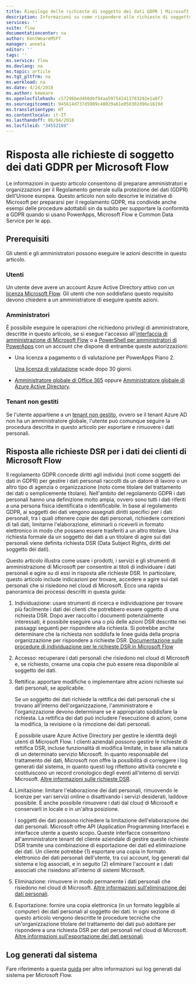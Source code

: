 ```yaml
---
title: Riepilogo delle richieste di soggetto dei dati GDPR | Microsoft Docs
description: Informazioni su come rispondere alle richieste di soggetto dei dati GPDR per Microsoft Flow.
services: ''
suite: flow
documentationcenter: na
author: KentWeareMSFT
manager: anneta
editor: ''
tags: ''
ms.service: flow
ms.devlang: na
ms.topic: article
ms.tgt_pltfrm: na
ms.workload: na
ms.date: 4/24/2018
ms.author: keweare
ms.openlocfilehash: c57296bed460dbf94aa597542413783292e1a8f7
ms.sourcegitcommit: 945614d737d5909c40029a61e050302d96e1619d
ms.translationtype: HT
ms.contentlocale: it-IT
ms.lasthandoff: 06/04/2018
ms.locfileid: "34552169"
---
```

# <a name="responding-to-gdpr-data-subject-requests-for-microsoft-flow"></a>Risposta alle richieste di soggetto dei dati GDPR per Microsoft Flow

Le informazioni in questo articolo consentono di preparare amministratori e organizzazioni per il Regolamento generale sulla protezione dei dati (GDPR) dell'Unione europea. Questo articolo non solo descrive le iniziative di Microsoft per prepararsi per il regolamento GDPR, ma condivide anche esempi delle procedure adottabili sin da subito per supportare la conformità a GDPR quando si usano PowerApps, Microsoft Flow e Common Data Service per le app.

## <a name="prerequisites"></a>Prerequisiti

Gli utenti e gli amministratori possono eseguire le azioni descritte in questo articolo.

### <a name="users"></a>Utenti

Un utente deve avere un account Azure Active Directory attivo con un [licenza Microsoft Flow](https://preview.flow.microsoft.com/pricing/). Gli utenti che non soddisfano questo requisito devono chiedere a un amministratore di eseguire queste azioni.

### <a name="administrators"></a>Amministratori

È possibile eseguire le operazioni che richiedono privilegi di amministratore, descritte in questo articolo, se si esegue l'accesso all'[interfaccia di amministrazione di Microsoft Flow](https://admin.flow.microsoft.com/) o a [PowerShell per amministratori di PowerApps](https://go.microsoft.com/fwlink/?linkid=871804) con un account che dispone di entrambe queste autorizzazioni:

- Una licenza a pagamento o di valutazione per PowerApps Piano 2.

    [Una licenza di valutazione](http://web.powerapps.com/trial) scade dopo 30 giorni.

- [Amministratore globale di Office 365](https://support.office.com/article/assign-admin-roles-in-office-365-for-business-eac4d046-1afd-4f1a-85fc-8219c79e1504) oppure [Amministratore globale di Azure Active Directory](https://docs.microsoft.com/azure/active-directory/active-directory-assign-admin-roles-azure-portal).

### <a name="unmanaged-tenants"></a>Tenant non gestiti
Se l'utente appartiene a un [tenant non gestito](https://docs.microsoft.com/azure/active-directory/domains-admin-takeover), ovvero se il tenant Azure AD non ha un amministratore globale, l'utente può comunque seguire la procedura descritta in questo articolo per esportare e rimuovere i dati personali. 

## <a name="responding-to-dsrs-for-microsoft-flow-customer-data"></a>Risposta alle richieste DSR per i dati dei clienti di Microsoft Flow

Il regolamento GDPR concede diritti agli individui (noti come soggetti dei dati in GDPR) per gestire i dati personali raccolti da un datore di lavoro o un altro tipo di agenzia o organizzazione (noto come titolare del trattamento dei dati o semplicemente titolare). Nell'ambito del regolamento GDPR i dati personali hanno una definizione molto ampia, ovvero sono tutti i dati riferiti a una persona fisica identificata o identificabile. In base al regolamento GDPR, ai soggetti dei dati vengono assegnati diritti specifici per i dati personali, tra i quali ottenere copie dei dati personali, richiedere correzioni di tali dati, limitarne l'elaborazione, eliminarli o riceverli in formato elettronico in modo che possano essere trasferiti a un altro titolare. Una richiesta formale da un soggetto dei dati a un titolare di agire sui dati personali viene definita richiesta DSR (Data Subject Rights, diritti del soggetto dei dati).

Questo articolo illustra come usare i prodotti, i servizi e gli strumenti di amministrazione di Microsoft per consentire ai titoli di individuare i dati personali e agire su di essi in risposta alle richieste DSR. In particolare, questo articolo include indicazioni per trovare, accedere e agire sui dati personali che si risiedono nel cloud di Microsoft. Ecco una rapida panoramica dei processi descritti in questa guida:

1. Individuazione: usare strumenti di ricerca e individuazione per trovare più facilmente i dati dei clienti che potrebbero essere oggetto di una richiesta DSR. Dopo aver raccolto i documenti potenzialmente interessati, è possibile eseguire una o più delle azioni DSR descritte nei passaggi seguenti per rispondere alla richiesta. Si potrebbe anche determinare che la richiesta non soddisfa le linee guida della propria organizzazione per rispondere a richieste DSR. [Documentazione sulle procedure di individuazione per le richieste DSR in Microsoft Flow](gdpr-dsr-discovery.md)

1. Accesso: recuperare i dati personali che risiedono nel cloud di Microsoft e, se richiesto, crearne una copia che può essere resa disponibile al soggetto dei dati.

1. Rettifica: apportare modifiche o implementare altre azioni richieste sui dati personali, se applicabile.

    Se un soggetto dei dati richiede la rettifica dei dati personali che si trovano all'interno dell'organizzazione, l'amministratore e l'organizzazione devono determinare se è appropriato soddisfare la richiesta.  La rettifica dei dati può includere l'esecuzione di azioni, come la modifica, la revisione o la rimozione dei dati personali.

    È possibile usare Azure Active Directory per gestire le identità degli utenti di Microsoft Flow. I clienti aziendali possono gestire le richieste di rettifica DSR, incluse funzionalità di modifica limitate, in base alla natura di un determinato servizio Microsoft.  In quanto responsabile del trattamento dei dati, Microsoft non offre la possibilità di correggere i log generati dal sistema, in quanto questi log riflettono attività concrete e costituiscono un record cronologico degli eventi all'interno di servizi Microsoft.  [Altre informazioni sulle richieste DSR](https://docs.microsoft.com/microsoft-365/compliance/gdpr-dsr-azure).

1. Limitazione: limitare l'elaborazione dei dati personali, rimuovendo le licenze per vari servizi online o disattivando i servizi desiderati, laddove possibile. È anche possibile rimuovere i dati dal cloud di Microsoft e conservarli in locale o in un'altra posizione.

    I soggetti dei dati possono richiedere la limitazione dell'elaborazione dei dati personali.  Microsoft offre API (Application Programming Interface) e interfacce utente a questo scopo.  Queste interfacce consentono all'amministratore tenant del cliente aziendale di gestire queste richieste DSR tramite una combinazione di esportazione dei dati ed eliminazione dei dati. Un cliente potrebbe (1) esportare una copia in formato elettronico dei dati personali dell'utente, tra cui account, log generati dal sistema e log associati, e in seguito (2) eliminare l'account e i dati associati che risiedono all'interno di sistemi Microsoft.

1. Eliminazione: rimuovere in modo permanente i dati personali che risiedono nel cloud di Microsoft. [Altre informazioni sull'eliminazione dei dati personali](gdpr-dsr-delete.md).

1. Esportazione: fornire una copia elettronica (in un formato leggibile al computer) dei dati personali al soggetto dei dati. In ogni sezione di questo articolo vengono descritte le procedure tecniche che un'organizzazione titolare del trattamento dei dati può adottare per rispondere a una richiesta DSR per dati personali nel cloud di Microsoft. [Altre informazioni sull'esportazione dei dati personali](gdpr-dsr-export.md).

## <a name="system-generated-logs"></a>Log generati dal sistema

Fare riferimento a questa [guida](https://docs.microsoft.com/powerapps/administrator/powerapps-gdpr-dsr-guide-systemlogs) per altre informazioni sui log generati dal sistema per Microsoft Flow.
